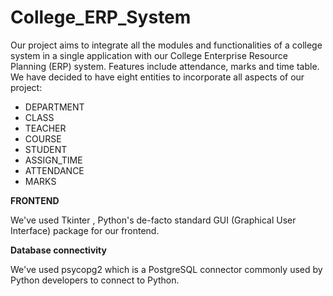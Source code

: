 # College_ERP_System
Our project aims to integrate all the modules and functionalities of a college 
system in a single application with our College Enterprise Resource 
Planning (ERP) system.
Features include attendance, marks and time table. We have decided to have eight entities to incorporate all aspects of our project:
- DEPARTMENT 
- CLASS
- TEACHER
- COURSE
- STUDENT
- ASSIGN_TIME
- ATTENDANCE 
- MARKS

**FRONTEND**

We've used Tkinter , Python's de-facto standard GUI (Graphical User Interface) package for our frontend.

**Database connectivity**

We've used psycopg2 which is a PostgreSQL connector commonly used by Python developers to connect to Python.

